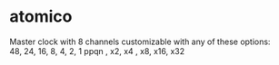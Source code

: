 # atomico<br>
Master clock with 8 channels customizable with any of these options:<br>
48, 24, 16, 8,  4,  2,  1 ppqn , x2, x4 , x8, x16, x32<br>
